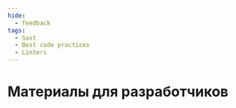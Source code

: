 ```yaml
---
hide:
  - feedback
tags:
  - Sast
  - Best code practices
  - Linters
---
```


# Материалы для разработчиков